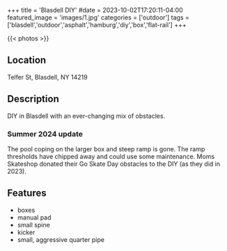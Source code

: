 +++
title = 'Blasdell DIY'
#date = 2023-10-02T17:20:11-04:00
featured_image = 'images/1.jpg'
categories = ['outdoor']
tags = ['blasdell','outdoor','asphalt','hamburg','diy','box','flat-rail']
+++

{{< photos >}}

## Location

Telfer St, Blasdell, NY 14219

## Description

DIY in Blasdell with an ever-changing mix of obstacles.

### Summer 2024 update

The pool coping on the larger box and steep ramp is gone. The ramp thresholds have chipped away and could use some maintenance. Moms Skateshop donated their Go Skate Day obstacles to the DIY (as they did in 2023).

## Features

- boxes
- manual pad
- small spine
- kicker
- small, aggressive quarter pipe
